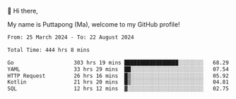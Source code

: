 👋 Hi there,

My name is Puttapong (Ma), welcome to my GitHub profile!

<!--START_SECTION:waka-->

```txt
From: 25 March 2024 - To: 22 August 2024

Total Time: 444 hrs 8 mins

Go                   303 hrs 19 mins █████████████████░░░░░░░░   68.29 %
YAML                 33 hrs 29 mins  ██░░░░░░░░░░░░░░░░░░░░░░░   07.54 %
HTTP Request         26 hrs 16 mins  █▒░░░░░░░░░░░░░░░░░░░░░░░   05.92 %
Kotlin               21 hrs 20 mins  █▒░░░░░░░░░░░░░░░░░░░░░░░   04.81 %
SQL                  12 hrs 12 mins  ▓░░░░░░░░░░░░░░░░░░░░░░░░   02.75 %
```

<!--END_SECTION:waka-->
